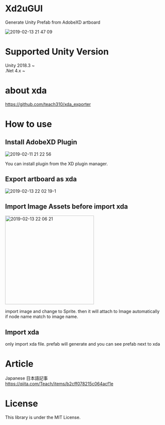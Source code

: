 # Xd2uGUI
Generate Unity Prefab from AdobeXD artboard

![2019-02-13 21 47 09](https://user-images.githubusercontent.com/16421323/52712885-4a272980-2fd9-11e9-99e6-edbd199bb641.jpg)

# Supported Unity Version

Unity 2018.3 ~  
.Net 4.x ~

# about xda
https://github.com/teach310/xda_exporter

# How to use


## Install AdobeXD Plugin

![2019-02-11 21 22 56](https://user-images.githubusercontent.com/16421323/52713319-565fb680-2fda-11e9-9e86-a9f812365794.jpg)

You can install plugin from the XD plugin manager.

## Export artboard as xda

![2019-02-13 22 02 19-1](https://user-images.githubusercontent.com/16421323/52713726-6af07e80-2fdb-11e9-9840-207d709892f8.jpg)

## Import Image Assets before import xda
<img width="288" alt="2019-02-13 22 06 21" src="https://user-images.githubusercontent.com/16421323/52713804-a1c69480-2fdb-11e9-8324-0daf2044f1c3.png">

import image and change to Sprite.
then it will attach to Image automatically if node name match to image name.

## Import xda
only import xda file.
prefab will generate and you can see prefab next to xda

# Article

Japanese 日本語記事  
https://qiita.com/Teach/items/b2cff078215c064acf1e

# License
This library is under the MIT License.
